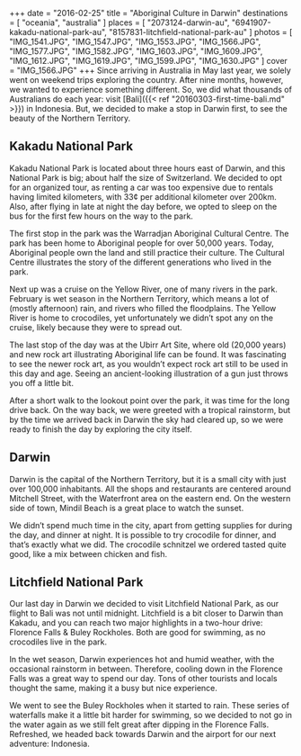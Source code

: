 +++
date    = "2016-02-25"
title   = "Aboriginal Culture in Darwin"
destinations = [ "oceania", "australia" ]
places  = [
  "2073124-darwin-au", "6941907-kakadu-national-park-au",
  "8157831-litchfield-national-park-au"
]
photos = [
  "IMG_1541.JPG", "IMG_1547.JPG", "IMG_1553.JPG", "IMG_1566.JPG", "IMG_1577.JPG",
  "IMG_1582.JPG", "IMG_1603.JPG", "IMG_1609.JPG", "IMG_1612.JPG", "IMG_1619.JPG",
  "IMG_1599.JPG", "IMG_1630.JPG"
]
cover = "IMG_1566.JPG"
+++
Since arriving in Australia in May last year, we solely went on weekend trips exploring the country. After nine months, however, we wanted to experience something different. So, we did what thousands of Australians do each year: visit [Bali]({{< ref "20160303-first-time-bali.md" >}}) in Indonesia. But, we decided to make a stop in Darwin first, to see the beauty of the Northern Territory.
<!--more-->

## Kakadu National Park
Kakadu National Park is located about three hours east of Darwin, and this National Park is big; about half the size of Switzerland. We decided to opt for an organized tour, as renting a car was too expensive due to rentals having limited kilometers, with 33¢ per additional kilometer over 200km. Also, after flying in late at night the day before, we opted to sleep on the bus for the first few hours on the way to the park.

The first stop in the park was the Warradjan Aboriginal Cultural Centre. The park has been home to Aboriginal people for over 50,000 years. Today, Aboriginal people own the land and still practice their culture. The Cultural Centre illustrates the story of the different generations who lived in the park.

Next up was a cruise on the Yellow River, one of many rivers in the park. February is wet season in the Northern Territory, which means a lot of (mostly afternoon) rain, and rivers who filled the floodplains. The Yellow River is home to crocodiles, yet unfortunately we didn’t spot any on the cruise, likely because they were to spread out.

The last stop of the day was at the Ubirr Art Site, where old (20,000 years) and new rock art illustrating Aboriginal life can be found. It was fascinating to see the newer rock art, as you wouldn’t expect rock art still to be used in this day and age. Seeing an ancient-looking illustration of a gun just throws you off a little bit.

After a short walk to the lookout point over the park, it was time for the long drive back. On the way back, we were greeted with a tropical rainstorm, but by the time we arrived back in Darwin the sky had cleared up, so we were ready to finish the day by exploring the city itself.

## Darwin
Darwin is the capital of the Northern Territory, but it is a small city with just over 100,000 inhabitants. All the shops and restaurants are centered around Mitchell Street, with the Waterfront area on the eastern end. On the western side of town, Mindil Beach is a great place to watch the sunset.

We didn’t spend much time in the city, apart from getting supplies for during the day, and dinner at night. It is possible to try crocodile for dinner, and that’s exactly what we did. The crocodile schnitzel we ordered tasted quite good, like a mix between chicken and fish.

## Litchfield National Park
Our last day in Darwin we decided to visit Litchfield National Park, as our flight to Bali was not until midnight. Litchfield is a bit closer to Darwin than Kakadu, and you can reach two major highlights in a two-hour drive: Florence Falls & Buley Rockholes. Both are good for swimming, as no crocodiles live in the park.

In the wet season, Darwin experiences hot and humid weather, with the occasional rainstorm in between. Therefore, cooling down in the Florence Falls was a great way to spend our day. Tons of other tourists and locals thought the same, making it a busy but nice experience.

We went to see the Buley Rockholes when it started to rain. These series of waterfalls make it a little bit harder for swimming, so we decided to not go in the water again as we still felt great after dipping in the Florence Falls. Refreshed, we headed back towards Darwin and the airport for our next adventure: Indonesia.